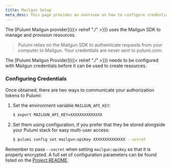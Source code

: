 ```yaml
---
title: Mailgun Setup
meta_desc: This page provides an overview on how to configure credentials for the Pulumi Mailgun Provider.
---
```


The [Pulumi Mailgun provider]({{< relref "./" >}}) uses the Mailgun SDK to manage and provision resources.

> Pulumi relies on the Mailgun SDK to authenticate requests from your computer to Mailgun. Your credentials are never sent
> to pulumi.com.

The [Pulumi Mailgun Provider]({{< relref "./" >}}) needs to be configured with Mailgun credentials
before it can be used to create resources.

### Configuring Credentials

Once obtained, there are two ways to communicate your authorization tokens to Pulumi:

1. Set the environment variable `MAILGUN_API_KEY`:

    ```bash
    $ export MAILGUN_API_KEY=XXXXXXXXXXXXXX
    ```

2. Set them using configuration, if you prefer that they be stored alongside your Pulumi stack for easy multi-user access:

    ```bash
    $ pulumi config set mailgun:apiKey XXXXXXXXXXXXXX --secret
    ```

Remember to pass `--secret` when setting `mailgun:apiKey` so that it is properly encrypted. A full set of configuration parameters
can be found listed on the [Project README](https://github.com/pulumi/pulumi-mailgun/blob/master/README.md).
